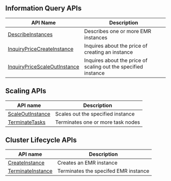 ## Information Query APIs

| API Name | Description |
|---------|---------|
| [DescribeInstances](https://cloud.tencent.com/document/api/589/34266) | Describes one or more EMR instances |
| [InquiryPriceCreateInstance](https://cloud.tencent.com/document/api/589/33980) | Inquires about the price of creating an instance | 
| [InquiryPriceScaleOutInstance](https://cloud.tencent.com/document/api/589/34265) | Inquires about the price of scaling out the specified instance |

## Scaling APIs

| API name | Description |
|---------|---------|
| [ScaleOutInstance](https://cloud.tencent.com/document/api/589/34264) | Scales out the specified instance |
| [TerminateTasks](https://cloud.tencent.com/document/api/589/34263) | Terminates one or more task nodes |

## Cluster Lifecycle APIs

| API name | Description |
|---------|---------|
| [CreateInstance](https://cloud.tencent.com/document/api/589/34261) | Creates an EMR instance |
| [TerminateInstance](https://cloud.tencent.com/document/api/589/34260) | Terminates the specifed EMR instance |

